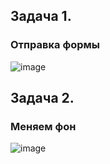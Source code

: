 ## Задача 1.   
### Отправка формы  
![image](https://user-images.githubusercontent.com/113675674/226186272-1ae57a7a-dc1b-4e2a-ac37-72a9426082df.png)   

## Задача 2.   
### Меняем фон  
![image](https://user-images.githubusercontent.com/113675674/226188211-63e8951a-1577-4cf1-8454-d8189f8ca3b9.png)
